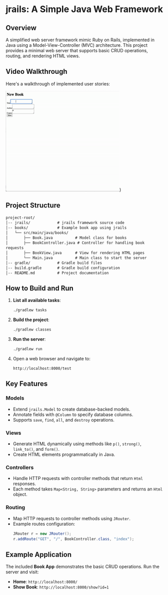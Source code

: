 # jrails: A Simple Java Web Framework

## Overview

A simplified web server framework mimic Ruby on Rails, implemented in Java using a Model-View-Controller (MVC) architecture. This project provides a minimal web server that supports basic CRUD operations, routing, and rendering HTML views.

## Video Walkthrough

Here's a walkthrough of implemented user stories:

![Local GIF](./ScreenRecording2024-12-18at12.33.19PM-ezgif.com-video-to-gif-converter.gif))

## Project Structure

```
project-root/
│-- jrails/            # jrails framework source code
│-- books/             # Example book app using jrails
│   └── src/main/java/books/
│       ├── Book.java          # Model class for books
│       ├── BookController.java # Controller for handling book requests
│       ├── BookView.java      # View for rendering HTML pages
│       └── Main.java          # Main class to start the server
│-- gradle/            # Gradle build files
│-- build.gradle       # Gradle build configuration
│-- README.md          # Project documentation
```

## How to Build and Run

1. **List all available tasks**:
   ```bash
   ./gradlew tasks
   ```

2. **Build the project**:
   ```bash
   ./gradlew classes
   ```

3. **Run the server**:
   ```bash
   ./gradlew run
   ```

4. Open a web browser and navigate to:
   ```
   http://localhost:8000/test
   ```

## Key Features

### Models
- Extend `jrails.Model` to create database-backed models.
- Annotate fields with `@Column` to specify database columns.
- Supports `save`, `find`, `all`, and `destroy` operations.

### Views
- Generate HTML dynamically using methods like `p()`, `strong()`, `link_to()`, and `form()`.
- Create HTML elements programmatically in Java.

### Controllers
- Handle HTTP requests with controller methods that return `Html` responses.
- Each method takes `Map<String, String>` parameters and returns an `Html` object.

### Routing
- Map HTTP requests to controller methods using `JRouter`.
- Example routes configuration:
  ```java
  JRouter r = new JRouter();
  r.addRoute("GET", "/", BookController.class, "index");
  ```

## Example Application

The included **Book App** demonstrates the basic CRUD operations. Run the server and visit:

- **Home**: `http://localhost:8000/`
- **Show Book**: `http://localhost:8000/show?id=1`
